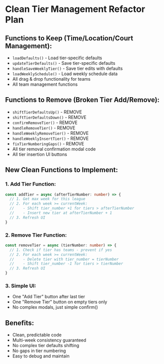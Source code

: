 # Clean Tier Management Refactor Plan

## Functions to Keep (Time/Location/Court Management):
- `loadDefaults()` - Load tier-specific defaults
- `updateTierDefaults()` - Save tier-specific defaults 
- `handleSaveWeeklyTier()` - Save tier edits with defaults
- `loadWeeklySchedule()` - Load weekly schedule data
- All drag & drop functionality for teams
- All team management functions

## Functions to Remove (Broken Tier Add/Remove):
- `shiftTierDefaultsUp()` - REMOVE
- `shiftTierDefaultsDown()` - REMOVE  
- `confirmRemoveTier()` - REMOVE
- `handleRemoveTier()` - REMOVE
- `handleWeeklyRemoveTier()` - REMOVE
- `handleWeeklyInsertTier()` - REMOVE
- `fixTierNumberingGaps()` - REMOVE
- All tier removal confirmation modal code
- All tier insertion UI buttons

## New Clean Functions to Implement:

### 1. Add Tier Function:
```typescript
const addTier = async (afterTierNumber: number) => {
  // 1. Get max week for this league
  // 2. For each week >= currentWeek:
  //    - Shift tier_number +1 for tiers > afterTierNumber  
  //    - Insert new tier at afterTierNumber + 1
  // 3. Refresh UI
}
```

### 2. Remove Tier Function:
```typescript  
const removeTier = async (tierNumber: number) => {
  // 1. Check if tier has teams - prevent if yes
  // 2. For each week >= currentWeek:
  //    - Delete tier with tier_number = tierNumber
  //    - Shift tier_number -1 for tiers > tierNumber
  // 3. Refresh UI
}
```

### 3. Simple UI:
- One "Add Tier" button after last tier
- One "Remove Tier" button on empty tiers only
- No complex modals, just simple confirm()

## Benefits:
- Clean, predictable code
- Multi-week consistency guaranteed
- No complex tier defaults shifting
- No gaps in tier numbering
- Easy to debug and maintain